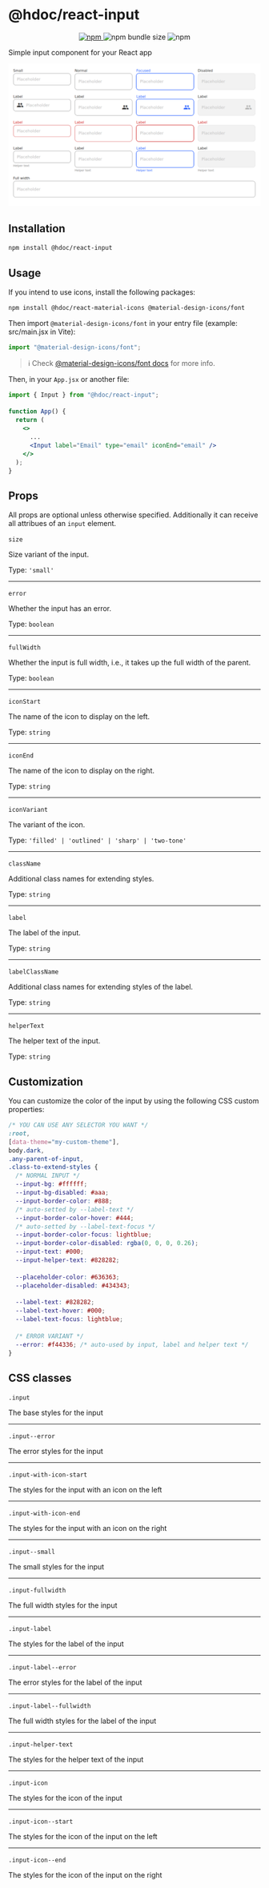 # @hdoc/react-input

<p align="center">
  <a href="https://www.npmjs.com/package/@hdoc/react-input">
    <img alt="npm" src="https://img.shields.io/npm/v/%40hdoc%2Freact-input">
  </a>
  <img alt="npm bundle size" src="https://img.shields.io/bundlephobia/minzip/%40hdoc%2Freact-input">
  <img alt="npm" src="https://img.shields.io/npm/dm/%40hdoc%2Freact-input">
</p>

Simple input component for your React app

![input-examples](docs/input-examples.png)

## Installation

```bash
npm install @hdoc/react-input
```

## Usage

If you intend to use icons, install the following packages:

```bash
npm install @hdoc/react-material-icons @material-design-icons/font
```

Then import `@material-design-icons/font` in your entry file (example: src/main.jsx in Vite):

```js
import "@material-design-icons/font";
```

> :information_source: Check [@material-design-icons/font docs](https://www.npmjs.com/package/@material-design-icons/font#usage) for more info.

Then, in your `App.jsx` or another file:

```jsx
import { Input } from "@hdoc/react-input";

function App() {
  return (
    <>
      ...
      <Input label="Email" type="email" iconEnd="email" />
    </>
  );
}
```

## Props

All props are optional unless otherwise specified.
Additionally it can receive all attribues of an `input` element.

`size`

Size variant of the input.

Type: `'small'`

---

`error`

Whether the input has an error.

Type: `boolean`

---

`fullWidth`

Whether the input is full width, i.e., it takes up the full width of the parent.

Type: `boolean`

---

`iconStart`

The name of the icon to display on the left.

Type: `string`

---

`iconEnd`

The name of the icon to display on the right.

Type: `string`

---

`iconVariant`

The variant of the icon.

Type: `'filled' | 'outlined' | 'sharp' | 'two-tone'`

---

`className`

Additional class names for extending styles.

Type: `string`

---

`label`

The label of the input.

Type: `string`

---

`labelClassName`

Additional class names for extending styles of the label.

Type: `string`

---

`helperText`

The helper text of the input.

Type: `string`

## Customization

You can customize the color of the input by using the following CSS custom properties:

```css
/* YOU CAN USE ANY SELECTOR YOU WANT */
:root,
[data-theme="my-custom-theme"],
body.dark,
.any-parent-of-input,
.class-to-extend-styles {
  /* NORMAL INPUT */
  --input-bg: #ffffff;
  --input-bg-disabled: #aaa;
  --input-border-color: #888;
  /* auto-setted by --label-text */
  --input-border-color-hover: #444;
  /* auto-setted by --label-text-focus */
  --input-border-color-focus: lightblue;
  --input-border-color-disabled: rgba(0, 0, 0, 0.26);
  --input-text: #000;
  --input-helper-text: #828282;

  --placeholder-color: #636363;
  --placeholder-disabled: #434343;

  --label-text: #828282;
  --label-text-hover: #000;
  --label-text-focus: lightblue;

  /* ERROR VARIANT */
  --error: #f44336; /* auto-used by input, label and helper text */
}
```

## CSS classes

`.input`

The base styles for the input

---

`.input--error`

The error styles for the input

---

`.input-with-icon-start`

The styles for the input with an icon on the left

---

`.input-with-icon-end`

The styles for the input with an icon on the right

---

`.input--small`

The small styles for the input

---

`.input-fullwidth`

The full width styles for the input

---

`.input-label`

The styles for the label of the input

---

`.input-label--error`

The error styles for the label of the input

---

`.input-label--fullwidth`

The full width styles for the label of the input

---

`.input-helper-text`

The styles for the helper text of the input

---

`.input-icon`

The styles for the icon of the input

---

`.input-icon--start`

The styles for the icon of the input on the left

---

`.input-icon--end`

The styles for the icon of the input on the right
